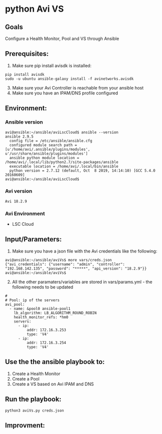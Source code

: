 # python Avi VS

## Goals
Configure a Health Monitor, Pool and VS through Ansible

## Prerequisites:
1. Make sure pip install avisdk is installed:
```
pip install avisdk
sudo -u ubuntu ansible-galaxy install -f avinetworks.avisdk
```
3. Make sure your Avi Controller is reachable from your ansible host
4. Make sure you have an IPAM/DNS profile configured

## Environment:

### Ansible version

```
avi@ansible:~/ansible/aviLscCloud$ ansible --version
ansible 2.9.5
  config file = /etc/ansible/ansible.cfg
  configured module search path = [u'/home/avi/.ansible/plugins/modules', u'/usr/share/ansible/plugins/modules']
  ansible python module location = /home/avi/.local/lib/python2.7/site-packages/ansible
  executable location = /home/avi/.local/bin/ansible
  python version = 2.7.12 (default, Oct  8 2019, 14:14:10) [GCC 5.4.0 20160609]
avi@ansible:~/ansible/aviLscCloud$
```

### Avi version

```
Avi 18.2.9
```

### Avi Environment

- LSC Cloud


## Input/Parameters:

1. Make sure you have a json file with the Avi credentials like the following:

```
avi@ansible:~/ansible/aviVs$ more vars/creds.json
{"avi_credentials": {"username": "admin", "controller": "192.168.142.135", "password": "*****", "api_version": "18.2.9"}}
avi@ansible:~/ansible/aviVs$
```

2. All the other paramaters/variables are stored in vars/params.yml - the following needs to be updated

```
#
# Pool: ip of the servers
avi_pool:
  - name: &pool0 ansible-pool1
    lb_algorithm: LB_ALGORITHM_ROUND_ROBIN
    health_monitor_refs: *hm0
    servers:
      - ip:
          addr: 172.16.3.253
          type: 'V4'
      - ip:
          addr: 172.16.3.254
          type: 'V4'
```

## Use the the ansible playbook to:
1. Create a Health Monitor
2. Create a Pool
3. Create a VS based on Avi IPAM and DNS

## Run the playbook:
```
python3 aviVs.py creds.json
```

## Improvment:
